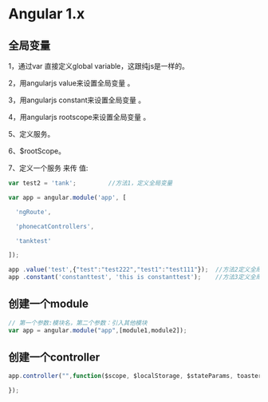# Angular 1.x

## 全局变量

1，通过var 直接定义global variable，这跟纯js是一样的。

2，用angularjs value来设置全局变量 。

3，用angularjs constant来设置全局变量 。

4，用angularjs rootscope来设置全局变量 。

5、定义服务。

6、$rootScope。

7、定义一个服务 来传 值:

```JavaScript
var test2 = 'tank';         //方法1，定义全局变量  

var app = angular.module('app', [  

  'ngRoute',  

  'phonecatControllers',  

  'tanktest'  

]);  

app .value('test',{"test":"test222","test1":"test111"});  //方法2定义全局变量  
app .constant('constanttest', 'this is constanttest');    //方法3定义全局变量
```

## 创建一个module

```JavaScript
// 第一个参数:模块名，第二个参数：引入其他模块
var app = angular.module("app",[module1,module2]);
```

## 创建一个controller

```JavaScript
app.controller("",function($scope, $localStorage, $stateParams, toaster, serviceName){

});
```



